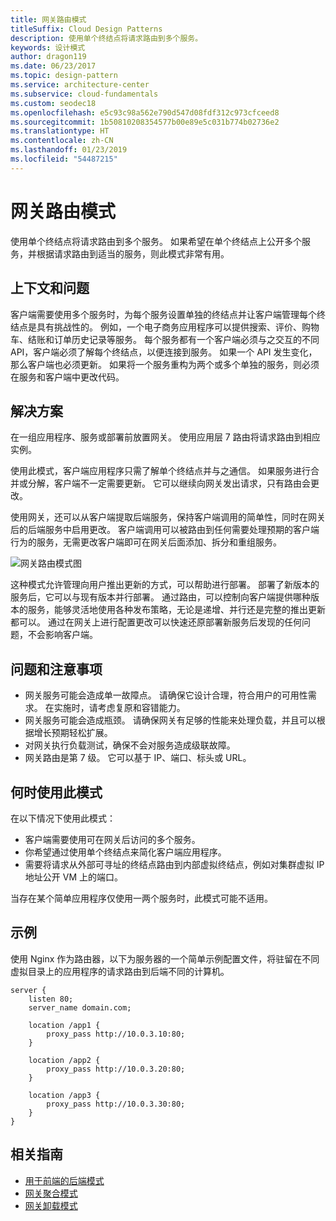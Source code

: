 ```yaml
---
title: 网关路由模式
titleSuffix: Cloud Design Patterns
description: 使用单个终结点将请求路由到多个服务。
keywords: 设计模式
author: dragon119
ms.date: 06/23/2017
ms.topic: design-pattern
ms.service: architecture-center
ms.subservice: cloud-fundamentals
ms.custom: seodec18
ms.openlocfilehash: e5c93c98a562e790d547d08fdf312c973cfceed8
ms.sourcegitcommit: 1b50810208354577b00e89e5c031b774b02736e2
ms.translationtype: HT
ms.contentlocale: zh-CN
ms.lasthandoff: 01/23/2019
ms.locfileid: "54487215"
---
```

# <a name="gateway-routing-pattern"></a>网关路由模式

使用单个终结点将请求路由到多个服务。 如果希望在单个终结点上公开多个服务，并根据请求路由到适当的服务，则此模式非常有用。

## <a name="context-and-problem"></a>上下文和问题

客户端需要使用多个服务时，为每个服务设置单独的终结点并让客户端管理每个终结点是具有挑战性的。 例如，一个电子商务应用程序可以提供搜索、评价、购物车、结账和订单历史记录等服务。 每个服务都有一个客户端必须与之交互的不同 API，客户端必须了解每个终结点，以便连接到服务。 如果一个 API 发生变化，那么客户端也必须更新。 如果将一个服务重构为两个或多个单独的服务，则必须在服务和客户端中更改代码。

## <a name="solution"></a>解决方案

在一组应用程序、服务或部署前放置网关。 使用应用层 7 路由将请求路由到相应实例。

使用此模式，客户端应用程序只需了解单个终结点并与之通信。 如果服务进行合并或分解，客户端不一定需要更新。 它可以继续向网关发出请求，只有路由会更改。

使用网关，还可以从客户端提取后端服务，保持客户端调用的简单性，同时在网关后的后端服务中启用更改。 客户端调用可以被路由到任何需要处理预期的客户端行为的服务，无需更改客户端即可在网关后面添加、拆分和重组服务。

![网关路由模式图](./_images/gateway-routing.png)

这种模式允许管理向用户推出更新的方式，可以帮助进行部署。 部署了新版本的服务后，它可以与现有版本并行部署。 通过路由，可以控制向客户端提供哪种版本的服务，能够灵活地使用各种发布策略，无论是递增、并行还是完整的推出更新都可以。 通过在网关上进行配置更改可以快速还原部署新服务后发现的任何问题，不会影响客户端。

## <a name="issues-and-considerations"></a>问题和注意事项

- 网关服务可能会造成单一故障点。 请确保它设计合理，符合用户的可用性需求。 在实施时，请考虑复原和容错能力。
- 网关服务可能会造成瓶颈。 请确保网关有足够的性能来处理负载，并且可以根据增长预期轻松扩展。
- 对网关执行负载测试，确保不会对服务造成级联故障。
- 网关路由是第 7 级。 它可以基于 IP、端口、标头或 URL。

## <a name="when-to-use-this-pattern"></a>何时使用此模式

在以下情况下使用此模式：

- 客户端需要使用可在网关后访问的多个服务。
- 你希望通过使用单个终结点来简化客户端应用程序。
- 需要将请求从外部可寻址的终结点路由到内部虚拟终结点，例如对集群虚拟 IP 地址公开 VM 上的端口。

当存在某个简单应用程序仅使用一两个服务时，此模式可能不适用。

## <a name="example"></a>示例

使用 Nginx 作为路由器，以下为服务器的一个简单示例配置文件，将驻留在不同虚拟目录上的应用程序的请求路由到后端不同的计算机。

```console
server {
    listen 80;
    server_name domain.com;

    location /app1 {
        proxy_pass http://10.0.3.10:80;
    }

    location /app2 {
        proxy_pass http://10.0.3.20:80;
    }

    location /app3 {
        proxy_pass http://10.0.3.30:80;
    }
}
```

## <a name="related-guidance"></a>相关指南

- [用于前端的后端模式](./backends-for-frontends.md)
- [网关聚合模式](./gateway-aggregation.md)
- [网关卸载模式](./gateway-offloading.md)
